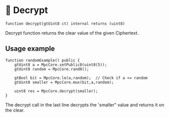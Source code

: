# 🌟 Decrypt

```solidity
function decrypt(gtUint8 ct) internal returns (uint8)
```

Decrypt function returns the clear value of the given Ciphertext.



## Usage example

```solidity
function randomExample() public {
    gtUint8 a = MpcCore.setPublic8(uint8(5));
    gtUint8 random = MpcCore.rand8();
    
    gtBool bit = MpcCore.le(a,random);  // Check if a <= random
    gtUint8 smaller = MpcCore.mux(bit,a,random);
    
    uint8 res = MpcCore.decrypt(smaller);
}
```

The decrypt call in the last line decrypts the 'smaller" value and returns it on the clear.
